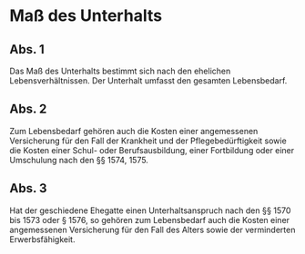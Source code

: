 # Maß des Unterhalts



## Abs. 1

 Das Maß des Unterhalts bestimmt sich nach den ehelichen Lebensverhältnissen. Der Unterhalt umfasst den gesamten Lebensbedarf.

## Abs. 2

 Zum Lebensbedarf gehören auch die Kosten einer angemessenen Versicherung für den Fall der Krankheit und der Pflegebedürftigkeit sowie die Kosten einer Schul- oder Berufsausbildung, einer Fortbildung oder einer Umschulung nach den §§ 1574, 1575.

## Abs. 3

 Hat der geschiedene Ehegatte einen Unterhaltsanspruch nach den §§ 1570 bis 1573 oder § 1576, so gehören zum Lebensbedarf auch die Kosten einer angemessenen Versicherung für den Fall des Alters sowie der verminderten Erwerbsfähigkeit. 

